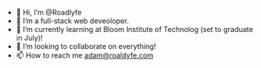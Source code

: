 - 👋 Hi, I’m @Roadlyfe
- 👀 I’m a full-stack web deveoloper.
- 🌱 I’m currently learning at Bloom Institute of Technolog (set to graduate in July)! 
- 💞️ I’m looking to collaborate on everything! 
- 📫 How to reach me adam@roaldyfe.com

<!---
Roadlyfe/Roadlyfe is a ✨ special ✨ repository because its `README.md` (this file) appears on your GitHub profile.
You can click the Preview link to take a look at your changes.
--->
